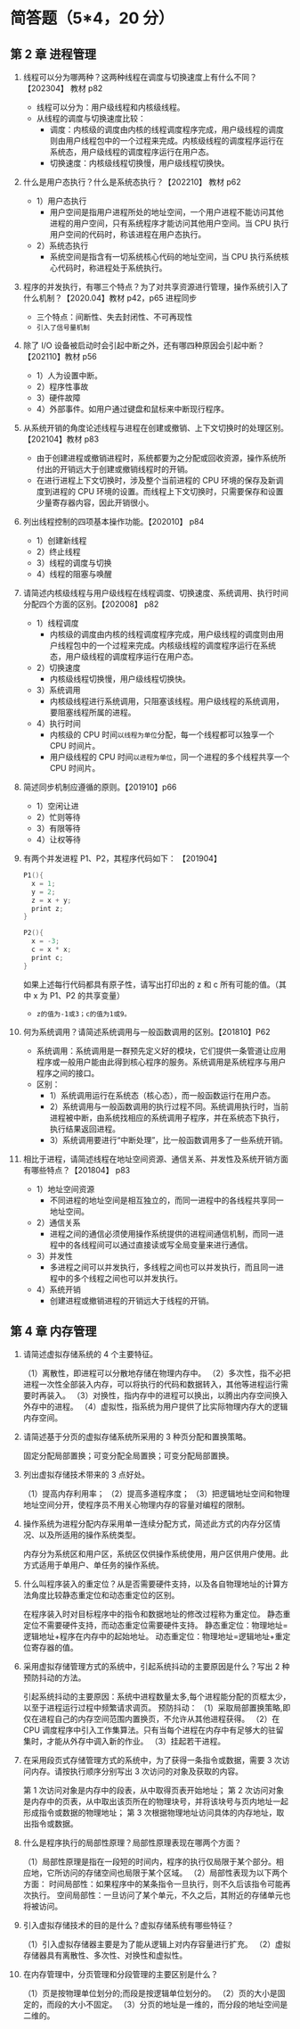 # 简答题（5\*4，20 分）

## 第 2 章 进程管理

1. 线程可以分为哪两种？这两种线程在调度与切换速度上有什么不同？【202304】 教材 p82

   - 线程可以分为：用户级线程和内核级线程。
   - 从线程的调度与切换速度比较：
     - 调度：内核级的调度由内核的线程调度程序完成，用户级线程的调度则由用户线程包中的一个过程来完成。内核级线程的调度程序运行在系统态，用户级线程的调度程序运行在用户态。
     - 切换速度：内核级线程切换慢，用户级线程切换快。

2. 什么是用户态执行？什么是系统态执行？【202210】 教材 p62

   - 1）用户态执行
     - 用户空间是指用户进程所处的地址空间，一个用户进程不能访问其他进程的用户空间，只有系统程序才能访问其他用户空间。当 CPU 执行用户空间的代码时，称该进程在用户态执行。
   - 2）系统态执行
     - 系统空间是指含有一切系统核心代码的地址空间，当 CPU 执行系统核心代码时，称进程处于系统执行。

3. 程序的并发执行，有哪三个特点？为了对共享资源进行管理，操作系统引入了什么机制？【2020.04】教材 p42，p65 进程同步

   - 三个特点：间断性、失去封闭性、不可再现性
   - `引入了信号量机制`

4. 除了 I/O 设备被启动时会引起中断之外，还有哪四种原因会引起中断？【202110】教材 p56

   - 1）人为设置中断。
   - 2）程序性事故
   - 3）硬件故障
   - 4）外部事件。如用户通过键盘和鼠标来中断现行程序。

5. 从系统开销的角度论述线程与进程在创建或撤销、上下文切换时的处理区别。【202104】教材 p83

   - 由于创建进程或撤销进程时，系统都要为之分配或回收资源，操作系统所付出的开销远大于创建或撤销线程时的开销。
   - 在进行进程上下文切换时，涉及整个当前进程的 CPU 环境的保存及新调度到进程的 CPU 环境的设置。而线程上下文切换时，只需要保存和设置少量寄存器内容，因此开销很小。

6. 列出线程控制的四项基本操作功能。【202010】 p84

   - 1）创建新线程
   - 2）终止线程
   - 3）线程的调度与切换
   - 4）线程的阻塞与唤醒

7. 请简述内核级线程与用户级线程在线程调度、切换速度、系统调用、执行时间分配四个方面的区别。【202008】 p82

   - 1）线程调度
     - 内核级的调度由内核的线程调度程序完成，用户级线程的调度则由用户线程包中的一个过程来完成。内核级线程的调度程序运行在系统态，用户级线程的调度程序运行在用户态。
   - 2）切换速度
     - 内核级线程切换慢，用户级线程切换快。
   - 3）系统调用
     - 内核级线程进行系统调用，只阻塞该线程。用户级线程的系统调用，要阻塞线程所属的进程。
   - 4）执行时间
     - 内核级的 CPU 时间`以线程为单位`分配，每一个线程都可以独享一个 CPU 时间片。
     - 用户级线程的 CPU 时间`以进程为单位`，同一个进程的多个线程共享一个 CPU 时间片。

8. 简述同步机制应遵循的原则。【201910】p66

   - 1）空闲让进
   - 2）忙则等待
   - 3）有限等待
   - 4）让权等待

9. 有两个并发进程 P1、P2，其程序代码如下： 【201904】

   ```c
   P1(){
     x = 1;
     y = 2;
     z = x + y;
     print z;
   }

   P2(){
     x = -3;
     c = x * x;
     print c;
   }
   ```

   如果上述每行代码都具有原子性，请写出打印出的 z 和 c 所有可能的值。（其中 x 为 P1、P2 的共享变量）

   - `z的值为-1或3；c的值为1或9。`

10. 何为系统调用？请简述系统调用与一般函数调用的区别。【201810】P62

    - 系统调用：系统调用是一群预先定义好的模块，它们提供一条管道让应用程序或一般用户能由此得到核心程序的服务。系统调用是系统程序与用户程序之间的接口。
    - 区别：
      - 1）系统调用运行在系统态（核心态），而一般函数运行在用户态。
      - 2）系统调用与一般函数调用的执行过程不同。系统调用执行时，当前进程被中断，由系统找相应的系统调用子程序，并在系统态下执行，执行结果返回进程。
      - 3）系统调用要进行“中断处理”，比一般函数调用多了一些系统开销。

11. 相比于进程，请简述线程在地址空间资源、通信关系、并发性及系统开销方面有哪些特点？【201804】 p83
    - 1）地址空间资源
      - 不同进程的地址空间是相互独立的，而同一进程中的各线程共享同一地址空间。
    - 2）通信关系
      - 进程之间的通信必须使用操作系统提供的进程间通信机制，而同一进程中的各线程间可以通过直接读或写全局变量来进行通信。
    - 3）并发性
      - 多进程之间可以并发执行，多线程之间也可以并发执行，而且同一进程中的多个线程之间也可以并发执行。
    - 4）系统开销
      - 创建进程或撤销进程的开销远大于线程的开销。

## 第 4 章 内存管理

1. 请简述虚拟存储系统的 4 个主要特征。

   （1）离散性，即进程可以分散地存储在物理内存中。
   （2）多次性，指不必把进程一次性全部装入内存，可以将执行的代码和数据转入，其他等进程运行需要时再装入。
   （3）对换性，指内存中的进程可以换出，以腾出内存空间换入外存中的进程。
   （4）虚拟性，指系统为用户提供了比实际物理内存大的逻辑内存空间。

2. 请简述基于分页的虚拟存储系统所采用的 3 种页分配和置换策略。

   固定分配局部置换；可变分配全局置换；可变分配局部置换。

3. 列出虚拟存储技术带来的 3 点好处。

   （1）提高内存利用率；
   （2）提高多道程序度；
   （3）把逻辑地址空间和物理地址空间分开，使程序员不用关心物理内存的容量对编程的限制。

4. 操作系统为进程分配内存采用单一连续分配方式，简述此方式的内存分区情况、以及所适用的操作系统类型。

   内存分为系统区和用户区，系统区仅供操作系统使用，用户区供用户使用。此方式适用于单用户、单任务的操作系统。

5. 什么叫程序装入的重定位？从是否需要硬件支持，以及各自物理地址的计算方法角度比较静态重定位和动态重定位的区别。

   在程序装入时对目标程序中的指令和数据地址的修改过程称为重定位。
   静态重定位不需要硬件支持，而动态重定位需要硬件支持。
   静态重定位：物理地址=逻辑地址+程序在内存中的起始地址。
   动态重定位：物理地址=逻辑地址+重定位寄存器的值。

6. 采用虚拟存储管理方式的系统中，引起系统抖动的主要原因是什么？写出 2 种预防抖动的方法。

   引起系统抖动的主要原因：系统中进程数量太多,每个进程能分配的页框太少，以至于进程运行过程中频繁请求调页。
   预防抖动：
   （1）采取局部置换策略,即仅在进程自己的内存空间范围内置换页，不允许从其他进程获得。
   （2）在 CPU 调度程序中引入工作集算法。只有当每个进程在内存中有足够大的驻留集时，才能从外存中调入新的作业。
   （3）挂起若干进程。

7. 在采用段页式存储管理方式的系统中，为了获得一条指令或数据，需要 3 次访问内存。请按执行顺序分别写出 3 次访问的对象及获取的内容。

   第 1 次访问对象是内存中的段表，从中取得页表开始地址；
   第 2 次访问对象是内存中的页表，从中取出该页所在的物理块号，并将该块号与页内地址一起形成指令或数据的物理地址；
   第 3 次根据物理地址访问具体的内存地址，取出指令或数据。

8. 什么是程序执行的局部性原理？局部性原理表现在哪两个方面？

   （1）局部性原理是指在一段短的时间内，程序的执行仅局限于某个部分。相应地，它所访问的存储空间也局限于某个区域。
   （2）局部性表现为以下两个方面：
   时间局部性：如果程序中的某条指令一旦执行，则不久后该指令可能再次执行。
   空间局部性：一旦访问了某个单元，不久之后，其附近的存储单元也将被访问。

9. 引入虚拟存储技术的目的是什么？虚拟存储系统有哪些特征？

   （1）引入虚拟存储器主要是为了能从逻辑上对内存容量进行扩充。
   （2）虚拟存储器具有离散性、多次性、对换性和虚拟性。

10. 在内存管理中，分页管理和分段管理的主要区别是什么？

    （1）页是按物理单位划分的;而段是按逻辑单位划分的。
    （2）页的大小是固定的，而段的大小不固定。
    （3）分页的地址是一维的，而分段的地址空间是二维的。
